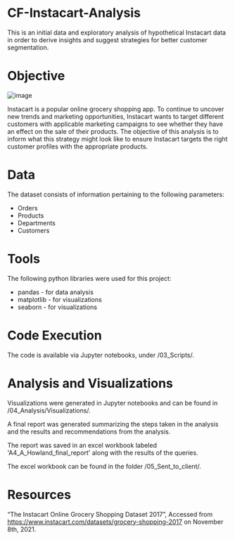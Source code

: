 # CF-Instacart-Analysis
This is an initial data and exploratory analysis of hypothetical Instacart data in order to derive insights and suggest strategies for better customer segmentation.

# Objective

![image](https://user-images.githubusercontent.com/90270029/148097915-c2a38d6e-2223-4023-8c77-18bcdb9afeb5.png)

Instacart is a popular online grocery shopping app. To continue to uncover new trends and marketing opportunities, Instacart wants to target different customers 
with applicable marketing campaigns to see whether they have an effect on the sale of their products. 
The objective of this analysis is to inform what this strategy might look like to ensure Instacart targets the right customer profiles with the appropriate products.

# Data

The dataset consists of information pertaining to the following parameters:
* Orders
* Products
* Departments
* Customers

# Tools

The following python libraries were used for this project:
* pandas - for data analysis
* matplotlib - for visualizations
* seaborn - for visualizations

# Code Execution

The code is available via Jupyter notebooks, under /03_Scripts/. 

# Analysis and Visualizations

Visualizations were generated in Jupyter notebooks and can be found in /04_Analysis/Visualizations/. 

A final report was generated summarizing the steps taken in the analysis and the results and recommendations from the analysis.  

The report was saved in an excel workbook labeled 'A4_A_Howland_final_report' along with the results of the queries.

The excel workbook can be found in the folder /05_Sent_to_client/.

# Resources

“The Instacart Online Grocery Shopping Dataset 2017”, Accessed from https://www.instacart.com/datasets/grocery-shopping-2017 on November 8th, 2021.
